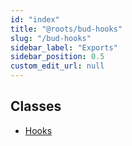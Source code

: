 ```yaml
---
id: "index"
title: "@roots/bud-hooks"
slug: "/bud-hooks"
sidebar_label: "Exports"
sidebar_position: 0.5
custom_edit_url: null
---
```


## Classes

- [Hooks](classes/hooks.md)
